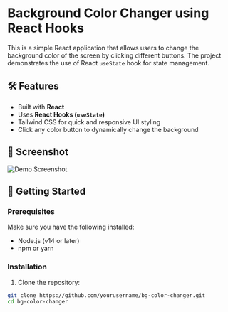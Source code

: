 # Background Color Changer using React Hooks

This is a simple React application that allows users to change the background color of the screen by clicking different buttons. The project demonstrates the use of React `useState` hook for state management.

## 🛠️ Features

- Built with **React**
- Uses **React Hooks (`useState`)**
- Tailwind CSS for quick and responsive UI styling
- Click any color button to dynamically change the background

## 📸 Screenshot

![Demo Screenshot](public/screenshot.png)

## 🚀 Getting Started

### Prerequisites

Make sure you have the following installed:

- Node.js (v14 or later)
- npm or yarn

### Installation

1. Clone the repository:

```bash
git clone https://github.com/yourusername/bg-color-changer.git
cd bg-color-changer
